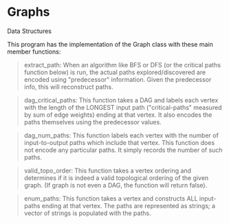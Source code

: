 # Graphs
Data Structures

This program has the implementation of the Graph class with these main member functions:

> extract_path:
    When an algorithm like BFS or DFS (or the critical paths function 
    below) is run, the actual paths explored/discovered are encoded 
    using "predecessor" information.  Given the predecessor info, 
    this will reconstruct paths.
   
> dag_critical_paths:
    This function takes a DAG and labels each vertex with the length of the
    LONGEST input path ("critical-paths" measured by sum of edge
    weights) ending at that vertex.  It also encodes the paths 
    themselves using the predecessor values.
    
>  dag_num_paths:
     This function labels each vertex with the number of input-to-output paths 
     which include that vertex.  This function does not encode
     any particular paths.  It simply records the number of such paths.
     
>  valid_topo_order:
     This function takes a vertex ordering and determines if it is 
     indeed a valid topological ordering of the given graph.
     (If graph is not even a DAG, the function will return false).
      
>   enum_paths:
      This function takes a vertex and constructs ALL input-paths ending at that 
      vertex.  The paths are represented as strings; a vector of
      strings is populated with the paths.
